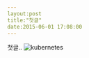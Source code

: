 ```yaml
---
layout:post
title:"첫글"
date:2015-06-01 17:08:00
---
```


첫글..
![kubernetes](https://cloud.githubusercontent.com/assets/5387349/7908578/24d593a2-0881-11e5-8f86-ee997b5e06b1.png)
